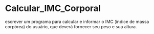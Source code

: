 # Calcular_IMC_Corporal
 escrever um programa para calcular e informar o IMC (índice de massa corpórea) do usuário, que deverá fornecer seu peso e sua altura.
